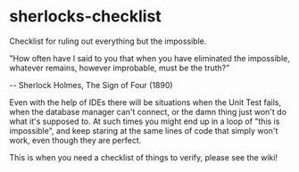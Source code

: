 # sherlocks-checklist
Checklist for ruling out everything but the impossible.

"How often have I said to you that when you have eliminated the impossible, whatever remains, however improbable, must be the truth?"

-- Sherlock Holmes, The Sign of Four (1890)

Even with the help of IDEs there will be situations when the Unit Test fails, when the database manager can't connect, or the damn thing just won't do what it's supposed to. At such times you might end up in a loop of "this is impossible", and keep staring at the same lines of code that simply won't work, even though they are perfect.

This is when you need a checklist of things to verify, please see the wiki!
